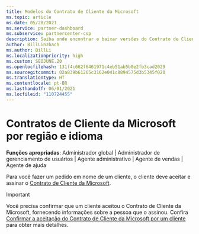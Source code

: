 ```yaml
---
title: Modelos do Contrato de Cliente da Microsoft
ms.topic: article
ms.date: 05/28/2021
ms.service: partner-dashboard
ms.subservice: partnercenter-csp
description: Saiba onde encontrar e baixar versões do Contrato de Cliente da Microsoft em regiões e idiomas específicos para revisar com seus clientes.
author: BillLinzbach
ms.author: BillLi
ms.localizationpriority: high
ms.custom: SEOJUNE.20
ms.openlocfilehash: 131f4c662f6461971c4eb51ab5b0e2fb3cad2029
ms.sourcegitcommit: 02a839b61265c3162e041c8894575d3b5345f020
ms.translationtype: HT
ms.contentlocale: pt-BR
ms.lasthandoff: 06/01/2021
ms.locfileid: "110724455"
---
```

# <a name="microsoft-customer-agreements-by-region-and-language"></a>Contratos de Cliente da Microsoft por região e idioma

**Funções apropriadas**: Administrador global | Administrador de gerenciamento de usuários | Agente administrativo | Agente de vendas | Agente de ajuda

Para você fazer um pedido em nome de um cliente, o cliente deve aceitar e assinar o [Contrato de Cliente da Microsoft](https://www.microsoft.com/licensing/docs/customeragreement).

>[!IMPORTANT]
> Você precisa confirmar que um cliente aceitou o Contrato de Cliente da Microsoft, fornecendo informações sobre a pessoa que o assinou. Confira [Confirmar a aceitação do Contrato de Cliente da Microsoft por um cliente](./confirm-customer-agreement.md) para obter mais detalhes.
